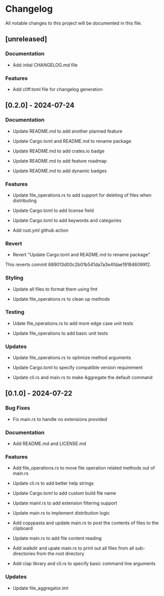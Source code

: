 # Changelog

All notable changes to this project will be documented in this file.

## [unreleased]

### Documentation

- Add inital CHANGELOG.md file


### Features

- Add cliff.toml file for changelog generation


## [0.2.0] - 2024-07-24

### Documentation

- Update README.md to add another planned feature

- Update Cargo.toml and README.md to rename package

- Update README.md to add crates.io badge

- Update README.md to add feature roadmap

- Update README.md to add dynamic badges


### Features

- Update file_operations.rs to add support for deleting of files when distributing

- Update Cargo.toml to add license field

- Update Cargo.toml to add keywords and categories

- Add rust.yml github action


### Revert

- Revert "Update Cargo.toml and README.md to rename package"

This reverts commit 689013d00c2b01b541da7a3e4fdae191846099f2.


### Styling

- Update all files to format them using fmt

- Update file_operations.rs to clean up methods


### Testing

- Udate file_operations.rs to add more edge case unit tests

- Update file_operations to add basic unit tests


### Updates

- Update file_operations.rs to optimize method arguments

- Update Cargo.toml to specify compatible version requirement

- Update cli.rs and main.rs to make Aggregate the default command


## [0.1.0] - 2024-07-22

### Bug Fixes

- Fix main.rs to handle no extensions provided


### Documentation

- Add README.md and LICENSE.md


### Features

- Add file_operations.rs to move file operation related methods out of main.rs

- Update cli.rs to add better help strings

- Update Cargo.toml to add custom build file name

- Update mainl.rs to add extension filtering support

- Update main.rs to implement distribution logic

- Add copypasta and update main.rs to post the contents of files to the clipboard

- Update main.rs to add file content reading

- Add walkdir and upate main.rs to print out all files from all sub-directories from the root directory

- Add clap library and cli.rs to specify basic command line arguments


### Updates

- Update file_aggregator.iml


<!-- generated by git-cliff -->
